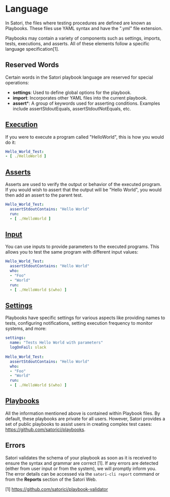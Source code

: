 # Language

In Satori, the files where testing procedures are defined are known as Playbooks. These files use YAML syntax and have the ".yml" file extension.

Playbooks may contain a variety of components such as settings, imports, tests, executions, and asserts. All of these elements follow a specific language specification[1].

## Reserved Words

Certain words in the Satori playbook language are reserved for special operations:

- **settings**: Used to define global options for the playbook.
- **import**: Incorporates other YAML files into the current playbook.
- **assert***: A group of keywords used for asserting conditions. Examples include assertStdoutEquals, assertStdoutNotEquals, etc.

## [Execution](language_execution.md)

If you were to execute a program called "HelloWorld", this is how you would do it:

```yml
Hello_World_Test:
- [ ./HelloWorld ]
```

## [Asserts](language_asserts.md)

Asserts are used to verify the output or behavior of the executed program. If you would wish to assert that the output will be "Hello World", you would then add an assert to the parent test. 

```yml
Hello_World_Test:
  assertStdoutContains: "Hello World"
  run:
  - [ ./HelloWorld ]
```

## [Input](language_inputs.md)

You can use inputs to provide parameters to the executed programs. This allows you to test the same program with different input values:

```yml
Hello_World_Test:
  assertStdoutContains: "Hello World"
  who:
  - "Foo"
  - "World"
  run:
  - [ ./HelloWorld $(who) ]
```

## [Settings](language_settings.md)

Playbooks have specific settings for various aspects like providing names to tests, configuring notifications, setting execution frequency to monitor systems, and more:

```yml
settings:
  name: "Tests Hello World with parameters"
  logOnFail: slack
  
Hello_World_Test:
  assertStdoutContains: "Hello World"
  who:
  - "Foo"
  - "World"
  run:
  - [ ./HelloWorld $(who) ]
```

## [Playbooks](language_playbooks.md)

All the information mentioned above is contained within Playbook files. By default, these playbooks are private for all users. However, Satori provides a set of public playbooks to assist users in creating complex test cases: https://github.com/satorici/playbooks.

## Errors

Satori validates the schema of your playbook as soon as it is received to ensure the syntax and grammar are correct [1]. If any errors are detected (either from user input or from the system), we will promptly inform you. The error details can be accessed via the `satori-cli report` command or from the **Reports** section of the Satori Web.

[1] <https://github.com/satorici/playbook-validator>
